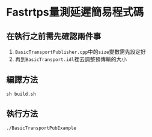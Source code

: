 # Fastrtps量測延遲簡易程式碼

## 在執行之前需先確認兩件事

1. `BasicTransportPublisher.cpp`中的`size`變數需先設定好
2. 再到`BasicTransport.idl`裡去調整預傳輸的大小

## 編譯方法

```
sh build.sh
```

## 執行方法

```
./BasicTransportPubExample
```
